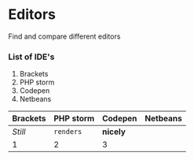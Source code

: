 # Editors
Find and compare different editors 

### List of IDE's
1. Brackets 
2. PHP storm 
3. Codepen
4. Netbeans 





Brackets | PHP storm|Codepen| Netbeans
--- | --- | --- | ---
*Still* | `renders` | **nicely**
1 | 2 | 3
